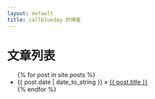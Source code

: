 ```yaml
---
layout: default
title: callblueday 的博客
---
```


<div id="home">
  <h1>文章列表</h1>
  <ul class="posts">
    {% for post in site.posts %}
      <li><span>{{ post.date | date_to_string }}</span> &raquo; <a href="{{ site.baseurl}}{{post.url }}">{{ post.title }}</a></li>
    {% endfor %}
  </ul>
</div>